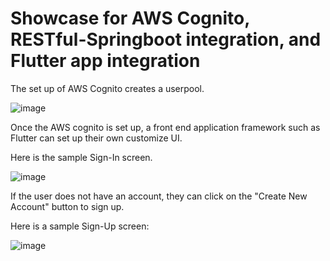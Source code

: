 # Showcase for AWS Cognito, RESTful-Springboot integration, and Flutter app integration

The set up of AWS Cognito creates a userpool.  

![image](https://github.com/user-attachments/assets/e5adf6de-6ebb-466c-add9-74f132de356f)


Once the AWS cognito is set up, a front end application framework such as Flutter can set up their own customize UI.

Here is the sample Sign-In screen.

![image](https://github.com/user-attachments/assets/3d57ada7-0aa9-4f68-9683-554c0a411a13)


If the user does not have an account, they can click on the "Create New Account" button to sign up.

Here is a sample Sign-Up screen:

![image](https://github.com/user-attachments/assets/cc75f8a0-8f60-47cf-9454-6f435c0a8b0c)
